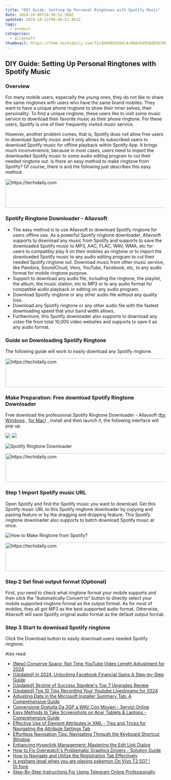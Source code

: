 ```yaml
---
title: "DIY Guide: Setting Up Personal Ringtones with Spotify Music"
date: 2024-10-06T18:50:52.500Z
updated: 2024-10-11T08:46:51.851Z
tags:
  - product
categories:
  - allavsoft
thumbnail: https://thmb.techidaily.com/71c1b0d0d145dc4c00dc6d938d03b70bdf9ec4a8786caa41676fddc28bb6d867.jpg
---
```


## DIY Guide: Setting Up Personal Ringtones with Spotify Music

### Overview

For many mobile users, especially the young ones, they do not like to share the same ringtones with users who have the same brand mobiles. They want to have a unique phone ringtone to show their inner selves, their personality. To find a unique ringtone, these users like to visit some music service to download their favorite music as their phone ringtone. For these users, Spotify is one of their frequently visited music service.

However, another problem comes, that is, Spotify does not allow free users to download Spotify music and it only allows its subscribed users to download Spotify music for offline playback within Spotify App. It brings much inconvenience, because in most cases, users need to import the downloaded Spotify music to some audio editing program to cut their needed ringtone out. Is there an easy method to make ringtone from Spotify? Of course, there is and the following just describes this easy method.

<!-- affiliate ads begin -->
<a href="https://appsumo.8odi.net/c/5597632/2151870/7443" target="_top" id="2151870">
  <img src="//a.impactradius-go.com/display-ad/7443-2151870" border="0" alt="https://techidaily.com" width="728" height="90"/>
</a>
<img height="0" width="0" src="https://appsumo.8odi.net/i/5597632/2151870/7443" style="position:absolute;visibility:hidden;" border="0" />
<!-- affiliate ads end -->

### Spotify Ringtone Downloader - Allavsoft

* The easy method is to use Allavsoft to download Spotify ringtone for users offline use. As a powerful Spotify ringtone downloader, Allavsoft supports to download any music from Spotify and supports to save the downloaded Spotify music to MP3, AAC, FLAC, WAV, WMA, etc for users to compatibly play it on their mobiles as ringtone or to import the downloaded Spotify music to any audio editing program to cut their needed Spotify ringtone out. Download music from other music service, like Pandora, SoundCloud, Vevo, YouTube, Facebook, etc, to any audio format for mobile ringtone purpose.
* Support to download any audio file, including the ringtone, the playlist, the album, the music station, etc to MP3 or to any audio format for compatible audio playback or editing on any audio program.
* Download Spotify ringtone or any other audio file without any quality loss.
* Download any Spotify ringtone or any other audio file with the fastest downloading speed that your band width allows.
* Furthermore, this Spotify downloader also supports to download any video file from total 10,000 video websites and supports to save it as any audio format.

### Guide on Downloading Spotify Ringtone

The following guide will work to easily download any Spotify ringtone.

<!-- affiliate ads begin -->
<a href="https://aligracehair.sjv.io/c/5597632/2016134/19272" target="_top" id="2016134">
  <img src="//a.impactradius-go.com/display-ad/19272-2016134" border="0" alt="https://techidaily.com" width="728" height="90"/>
</a>
<img height="0" width="0" src="https://aligracehair.sjv.io/i/5597632/2016134/19272" style="position:absolute;visibility:hidden;" border="0" />
<!-- affiliate ads end -->

### Make Preparation: Free download Spotify Ringtone Downloader

Free download the professional Spotify Ringtone Downloader - Allavsoft ([for Windows](https://tools.techidaily.com/allavsoft/products/) , [for Mac](https://tools.techidaily.com/allavsoft/products/)) , install and then launch it, the following interface will pop up.

[![](https://www.allavsoft.com/how-to/../images/how-to/free-download-win.jpg)](https://tools.techidaily.com/allavsoft/products/) [![](https://www.allavsoft.com/how-to/../images/how-to/free-download-mac.jpg)](https://tools.techidaily.com/allavsoft/products/)

![Spotify Ringtone Downloader](https://www.allavsoft.com/how-to/../images/allavsoft/screen-shot-600.jpg)

<!-- affiliate ads begin -->
<a href="https://appsumo.8odi.net/c/5597632/2130890/7443" target="_top" id="2130890">
  <img src="//a.impactradius-go.com/display-ad/7443-2130890" border="0" alt="https://techidaily.com" width="728" height="90"/>
</a>
<img height="0" width="0" src="https://appsumo.8odi.net/i/5597632/2130890/7443" style="position:absolute;visibility:hidden;" border="0" />
<!-- affiliate ads end -->

### Step 1 Import Spotify music URL

Open Spotify and find the Spotify music you want to download. Get this Spotify music URL to this Spotify ringtone downloader by copying and pasting feature or by the dragging and dropping feature. This Spotify ringtone downloader also supports to batch download Spotify music at once.

![How to Make Ringtone from Spotify?](https://www.allavsoft.com/how-to/../images/how-to/download-rtmp-video/download-rtmp-video.jpg)

<!-- affiliate ads begin -->
<a href="https://appsumo.8odi.net/c/5597632/2118323/7443" target="_top" id="2118323">
  <img src="//a.impactradius-go.com/display-ad/7443-2118323" border="0" alt="https://techidaily.com" width="728" height="90"/>
</a>
<img height="0" width="0" src="https://appsumo.8odi.net/i/5597632/2118323/7443" style="position:absolute;visibility:hidden;" border="0" />
<!-- affiliate ads end -->

### Step 2 Set final output format (Optional)

First, you need to check what ringtone format your mobile supports and then click the "Automatically Convert to" button to directly select your mobile supported ringtone format as the output format. As for most of mobiles, they all got MP3 as the best supported audio format. Otherwise, Allavsoft will save Spotify original audio format as the default output format.

### Step 3 Start to download Spotify ringtone

Click the Download button to easily download users needed Spotify ringtone.

<ins class="adsbygoogle"
     style="display:block"
     data-ad-format="autorelaxed"
     data-ad-client="ca-pub-7571918770474297"
     data-ad-slot="1223367746"></ins>

<ins class="adsbygoogle"
     style="display:block"
     data-ad-client="ca-pub-7571918770474297"
     data-ad-slot="8358498916"
     data-ad-format="auto"
     data-full-width-responsive="true"></ins>

<span class="atpl-alsoreadstyle">Also read:</span>
<div><ul>
<li><a href="https://youtube-lab.techidaily.com/onserve-space-not-time-youtube-video-length-adjustment-for-2024/"><u>[New] Conserve Space, Not Time YouTube Video Length Adjustment for 2024</u></a></li>
<li><a href="https://facebook-videos.techidaily.com/updated-in-2024-unlocking-facebook-financial-gains-a-step-by-step-guide/"><u>[Updated] In 2024, Unlocking Facebook Financial Gains A Step-by-Step Guide</u></a></li>
<li><a href="https://screen-sharing-recording.techidaily.com/updated-skyline-of-success-stardews-top-7-upgrades-review/"><u>[Updated] Skyline of Success Stardew's Top 7 Upgrades Review</u></a></li>
<li><a href="https://video-capture.techidaily.com/updated-top-10-tips-recording-your-youtube-livestreams-for-2024/"><u>[Updated] Top 10 Tips Recording Your Youtube Livestreams for 2024</u></a></li>
<li><a href="https://fox-metric.techidaily.com/adjusting-data-in-the-microsoft-installer-summary-tab-a-comprehensive-guide/"><u>Adjusting Data in the Microsoft Installer Summary Tab: A Comprehensive Guide</u></a></li>
<li><a href="https://technical-tips.techidaily.com/conversione-gratuita-da-3gp-a-wav-con-movavi-servizi-online/"><u>Conversione Gratuita Da 3GP a WAV Con Movavi - Servizi Online</u></a></li>
<li><a href="https://fox-metric.techidaily.com/easy-methods-to-take-screenshots-on-acer-tablets-and-laptops-comprehensive-guide/"><u>Easy Methods to Take Screenshots on Acer Tablets & Laptops - Comprehensive Guide</u></a></li>
<li><a href="https://fox-metric.techidaily.com/effective-use-of-element-attributes-in-xml-tips-and-tricks-for-navigating-the-attribute-settings-tab/"><u>Effective Use of Element Attributes in XML - Tips and Tricks for Navigating the Attribute Settings Tab</u></a></li>
<li><a href="https://fox-metric.techidaily.com/effortless-navigation-tips-navigating-through-the-keyboard-shortcut-window/"><u>Effortless Navigation Tips: Navigating Through the Keyboard Shortcut Window</u></a></li>
<li><a href="https://fox-metric.techidaily.com/enhancing-hyperlink-management-mastering-the-edit-link-dialog/"><u>Enhancing Hyperlink Management: Mastering the Edit Link Dialog</u></a></li>
<li><a href="https://win-blog.techidaily.com/how-to-fix-overwatchs-problematic-graphics-drivers-solution-guide/"><u>How to Fix Overwatch's Problematic Graphics Drivers - Solution Guide</u></a></li>
<li><a href="https://fox-metric.techidaily.com/how-to-navigate-and-utilize-the-registration-tab-effectively/"><u>How to Navigate and Utilize the Registration Tab Effectively</u></a></li>
<li><a href="https://fake-location.techidaily.com/is-pgsharp-legal-when-you-are-playing-pokemon-on-vivo-t2-5g-drfone-by-drfone-virtual-android/"><u>Is pgsharp legal when you are playing pokemon On Vivo T2 5G? | Dr.fone</u></a></li>
<li><a href="https://fox-glue.techidaily.com/step-by-step-instructions-for-using-telegram-online-professionally/"><u>Step-By-Step Instructions For Using Telegram Online Professionally</u></a></li>
</ul></div>

